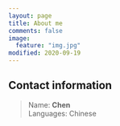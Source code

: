 ```yaml
---
layout: page
title: About me
comments: false
image: 
  feature: "img.jpg"
modified: 2020-09-19
---
```


<h2>Contact information</h2>

> Name: <b>Chen</b><br>
> Languages: Chinese<br>
